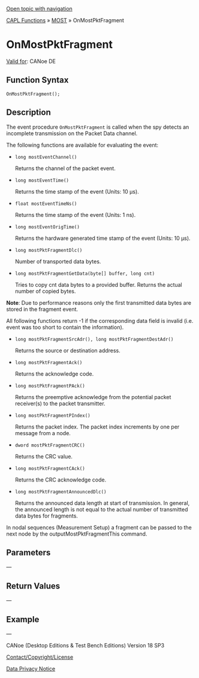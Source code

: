 [Open topic with navigation](../../../../../CANoeDEFamily.htm#Topics/CAPLFunctions/MOST/EventProcedures/CAPLfunctionOnMOSTPktFragment.md)

[CAPL Functions](../../CAPLfunctions.md) » [MOST](../CAPLfunctionsMOSTOverview.md) » OnMostPktFragment

# OnMostPktFragment

[Valid for](../../../Shared/FeatureAvailability.md): CANoe DE

## Function Syntax

```plaintext
OnMostPktFragment();
```

## Description

The event procedure `OnMostPktFragment` is called when the spy detects an incomplete transmission on the Packet Data channel.

The following functions are available for evaluating the event:

- `long mostEventChannel()`

  Returns the channel of the packet event.

- `long mostEventTime()`

  Returns the time stamp of the event (Units: 10 µs).

- `float mostEventTimeNs()`

  Returns the time stamp of the event (Units: 1 ns).

- `long mostEventOrigTime()`

  Returns the hardware generated time stamp of the event (Units: 10 µs).

- `long mostPktFragmentDlc()`

  Number of transported data bytes.

- `long mostPktFragmentGetData(byte[] buffer, long cnt)`

  Tries to copy cnt data bytes to a provided buffer. Returns the actual number of copied bytes.

**Note**: Due to performance reasons only the first transmitted data bytes are stored in the fragment event.

All following functions return -1 if the corresponding data field is invalid (i.e. event was too short to contain the information).

- `long mostPktFragmentSrcAdr(), long mostPktFragmentDestAdr()`

  Returns the source or destination address.

- `long mostPktFragmentAck()`

  Returns the acknowledge code.

- `long mostPktFragmentPAck()`

  Returns the preemptive acknowledge from the potential packet receiver(s) to the packet transmitter.

- `long mostPktFragmentPIndex()`

  Returns the packet index. The packet index increments by one per message from a node.

- `dword mostPktFragmentCRC()`

  Returns the CRC value.

- `long mostPktFragmentCAck()`

  Returns the CRC acknowledge code.

- `long mostPktFragmentAnnouncedDlc()`

  Returns the announced data length at start of transmission. In general, the announced length is not equal to the actual number of transmitted data bytes for fragments.

In nodal sequences (Measurement Setup) a fragment can be passed to the next node by the outputMostPktFragmentThis command.

## Parameters

—

## Return Values

—

## Example

—

CANoe (Desktop Editions & Test Bench Editions) Version 18 SP3

[Contact/Copyright/License](../../../Shared/ContactCopyrightLicense.md)

[Data Privacy Notice](https://www.vector.com/int/en/company/get-info/privacy-policy/)
